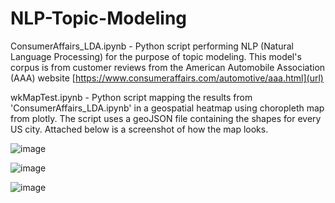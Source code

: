 # NLP-Topic-Modeling

ConsumerAffairs_LDA.ipynb - Python script performing NLP (Natural Language Processing) for the purpose of topic modeling. This model's corpus is from
customer reviews from the American Automobile Association (AAA) website [https://www.consumeraffairs.com/automotive/aaa.html](url) 

wkMapTest.ipynb - Python script mapping the results from 'ConsumerAffairs_LDA.ipynb' in a geospatial heatmap using choropleth map from plotly. The script uses a geoJSON 
file containing the shapes for every US city. Attached below is a screenshot of how the map looks. 

![image](https://user-images.githubusercontent.com/76940552/189978322-b6e23c2b-d702-447e-b74b-ea026f5ffcf3.png)

![image](https://user-images.githubusercontent.com/76940552/189978952-49579232-5fdd-43ba-a801-535bf863d1e4.png)

![image](https://user-images.githubusercontent.com/76940552/189980024-7b4f15ef-3a35-4749-821d-176002467f2a.png)

 



